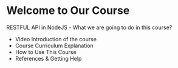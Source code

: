 # Welcome to Our Course

RESTFUL API in NodeJS - What we are going to do in this course?

-   Video Introduction of the course
-   Course Curriculum Explanation
-   How to Use This Course
-   References & Getting Help
